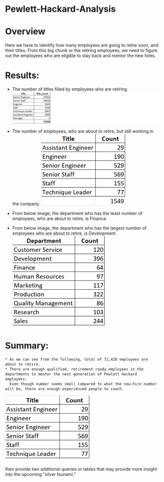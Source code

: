 # Pewlett-Hackard-Analysis
# Overview 
  Here we have to identify how many employees are going to retire soon, and their titles. From this big chunk or the retiring employees, we need to figure out the       employees who are eligible to stay back and mentor the new hires.

# Results: 
  * The number of titles filled by employees who are retiring.
  ![Chart](./title_count.png)
  
  * The number of employees, who are about to retire, but still working in the company.
   ![Chart](./current_title.png)
   
  * From below image, the department who has the least number of employees, who are about to retire, is Finance.
  * From below image, the department who has the largest number of employees who are about to retire, is Development.
  ![Chart](./retire_count_dept.png)
 
# Summary: 
	* As we can see from the following, total of 72,428 employees are about to retire. 
  	* There are enough qualified, retirement-ready employees in the departments to mentor the next generation of Pewlett Hackard employees.
	  Even though number seems small compared to what the new-hire number will be, there are enough experienced people to coach.
  ![Chart](./qualified_title.png)

then provide two additional queries or tables that may provide more insight into the upcoming "silver tsunami."
